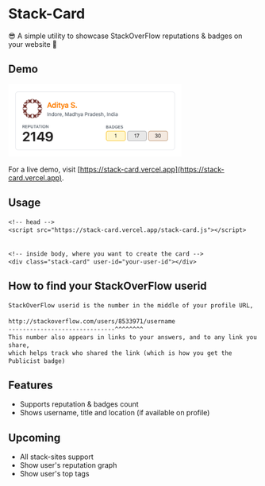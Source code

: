 # Stack-Card

😎 A simple utility to showcase StackOverFlow reputations & badges on your website 🤘

## Demo

<img src="https://github.com/adityasonel/stack-card/blob/master/screenshot.png" width=350></img>

For a live demo, visit [https://stack-card.vercel.app](https://stack-card.vercel.app).

## Usage

```
<!-- head -->
<script src="https://stack-card.vercel.app/stack-card.js"></script>


<!-- inside body, where you want to create the card -->
<div class="stack-card" user-id="your-user-id"></div>
```

## How to find your StackOverFlow userid

```
StackOverFlow userid is the number in the middle of your profile URL,

http://stackoverflow.com/users/8533971/username
------------------------------^^^^^^^^
This number also appears in links to your answers, and to any link you share, 
which helps track who shared the link (which is how you get the Publicist badge)
```

## Features

-   Supports reputation & badges count
-   Shows username, title and location (if available on profile)

## Upcoming

- All stack-sites support
- Show user's reputation graph
- Show user's top tags
